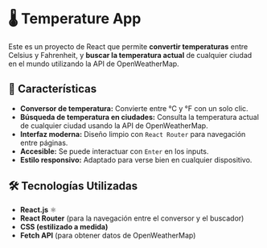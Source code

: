 # 🌡️ Temperature App

Este es un proyecto de React que permite **convertir temperaturas** entre Celsius y Fahrenheit, y **buscar la temperatura actual** de cualquier ciudad en el mundo utilizando la API de OpenWeatherMap.

## 🚀 Características
- **Conversor de temperatura:** Convierte entre °C y °F con un solo clic.
- **Búsqueda de temperatura en ciudades:** Consulta la temperatura actual de cualquier ciudad usando la API de OpenWeatherMap.
- **Interfaz moderna:** Diseño limpio con `React Router` para navegación entre páginas.
- **Accesible:** Se puede interactuar con `Enter` en los inputs.
- **Estilo responsivo:** Adaptado para verse bien en cualquier dispositivo.

## 🛠️ Tecnologías Utilizadas
- **React.js** ⚛️
- **React Router** (para la navegación entre el conversor y el buscador)
- **CSS (estilizado a medida)**
- **Fetch API** (para obtener datos de OpenWeatherMap)
